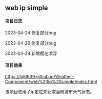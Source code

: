## web ip simple

#### 项目日志

2023-04-24 修复部分bug

2023-04-26 修复部分bug

2023-04-28 新增樱花漂浮

#### 项目效果

https://lql6639.github.io/Weather-Component/web%20ip%20simple/index.html

该项目使用了ip定位来获取当前城市天气状态。
